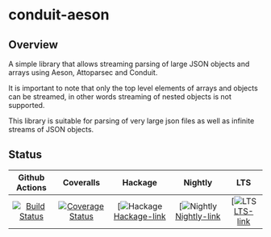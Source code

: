# conduit-aeson

## Overview

A simple library that allows streaming parsing of large JSON objects and arrays
using Aeson, Attoparsec and Conduit.

It is important to note that only the top level elements of arrays and objects
can be streamed, in other words streaming of nested objects is not supported.

This library is suitable for parsing of very large json files as well as
infinite streams of JSON objects.

## Status

| Github Actions | Coveralls | Hackage | Nightly | LTS |
|:--------------:|:---------:|:-------:|:-------:|:---:|
| [![Build Status][GA-badge]][GA-link] | [![Coverage Status][Coveralls-badge]][Coveralls-link] | [![Hackage][Hackage-badge][Hackage-link] | [![Nightly][Nightly-badge][Nightly-link] | [![LTS][LTS-badge][LTS-link]

[GA-badge]: https://github.com/lehins/conduit-aeson/workflows/CI/badge.svg
[GA-link]: https://github.com/lehins/conduit-aeson/actions
[Coveralls-badge]: https://coveralls.io/repos/github/lehins/conduit-aeson/badge.svg?branch=master
[Coveralls-link]: https://coveralls.io/github/lehins/conduit-aeson?branch=master
[Hackage-badge]: https://img.shields.io/hackage/v/conduit-aeson.svg
[Hackage-link]: https://hackage.haskell.org/package/conduit-aeson
[Nightly-badge]: https://www.stackage.org/package/conduit-aeson/badge/nightly
[Nightly-link]: https://www.stackage.org/nightly/package/conduit-aeson
[LTS-badge]: https://www.stackage.org/package/conduit-aeson/badge/lts
[LTS-link]: https://www.stackage.org/lts/package/conduit-aeson
